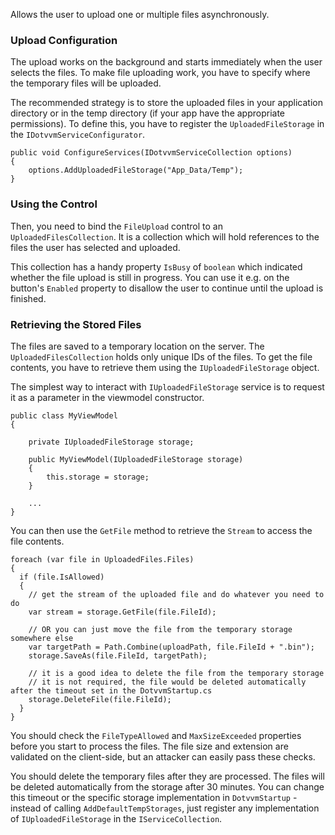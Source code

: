 Allows the user to upload one or multiple files asynchronously.


### Upload Configuration

The upload works on the background and starts immediately when the user selects the files. To make file uploading work, 
you have to specify where the temporary files will be uploaded.

The recommended strategy is to store the uploaded files in your application directory or in the temp directory (if your app have the appropriate permissions).
To define this, you have to register the `UploadedFileStorage` in the `IDotvvmServiceConfigurator`.

```CSHARP
public void ConfigureServices(IDotvvmServiceCollection options)
{
    options.AddUploadedFileStorage("App_Data/Temp");
}
```


### Using the Control

Then, you need to bind the `FileUpload` control to an `UploadedFilesCollection`. It is a collection which will hold references to the files 
the user has selected and uploaded.

This collection has a handy property `IsBusy` of `boolean` which indicated whether the file upload is still in progress. You can use it e.g. on
the button's `Enabled` property to disallow the user to continue until the upload is finished.


### Retrieving the Stored Files

The files are saved to a temporary location on the server. The `UploadedFilesCollection` holds only unique IDs of the files. To get the file contents, you have to retrieve them using the `IUploadedFileStorage` object. 

The simplest way to interact with `IUploadedFileStorage` service is to request it as a parameter in the viewmodel constructor.

```CSHARP
public class MyViewModel 
{

    private IUploadedFileStorage storage;

	public MyViewModel(IUploadedFileStorage storage)
	{
	    this.storage = storage;
	}
	
	...
}
```

You can then use the `GetFile` method to retrieve the `Stream` to access the file contents.

```CSHARP
foreach (var file in UploadedFiles.Files)
{
  if (file.IsAllowed)
  {
    // get the stream of the uploaded file and do whatever you need to do
    var stream = storage.GetFile(file.FileId);

    // OR you can just move the file from the temporary storage somewhere else
    var targetPath = Path.Combine(uploadPath, file.FileId + ".bin");
    storage.SaveAs(file.FileId, targetPath);
    
    // it is a good idea to delete the file from the temporary storage 
    // it is not required, the file would be deleted automatically after the timeout set in the DotvvmStartup.cs
    storage.DeleteFile(file.FileId);
  }
}
```

You should check the `FileTypeAllowed` and `MaxSizeExceeded` properties before you start to process the files. The file size and extension are validated on the client-side, but an attacker can easily pass these checks. 

You should delete the temporary files after they are processed. The files will be deleted automatically from the storage after 30 minutes. You can change this timeout or the specific storage implementation in `DotvvmStartup` - instead of calling `AddDefaultTempStorages`, just register any implementation of `IUploadedFileStorage` in the `IServiceCollection`.

&nbsp;